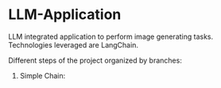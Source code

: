 # LLM-Application
LLM integrated application to perform image generating tasks. Technologies leveraged are LangChain.

Different steps of the project organized by branches:
1) Simple Chain: 
